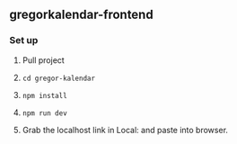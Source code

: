 ## gregorkalendar-frontend

### Set up

1. Pull project

2. `cd gregor-kalendar`

3. `npm install`

4. `npm run dev`

5. Grab the localhost link in Local: and paste into browser.
